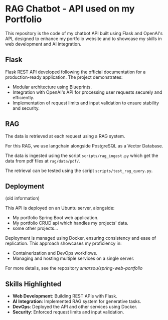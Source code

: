 # RAG Chatbot - API used on my Portfolio

This repository is the code of my chatbot API built using Flask and OpenAI's API, designed to enhance my portfolio website and to showcase my skills in web development and AI integration.

## Flask

Flask REST API developed following the official documentation for a production-ready application. The project demonstrates:

- Modular architecture using Blueprints.
- Integration with OpenAI's API for processing user requests securely and efficiently.
- Implementation of request limits and input validation to ensure stability and security.

## RAG

The data is retrieved at each request using a RAG system.

For this RAG, we use langchain alongside PostgreSQL as a Vector Database.

The data is ingested using the script `scripts/rag_ingest.py` which get the data from pdf files at `rag/data/pdf/`. 

The retrieval can be tested using the script `scripts/test_rag_query.py`.

## Deployment

(old information)

This API is deployed on an Ubuntu server, alongside:

- My portfolio Spring Boot web application.
- My portfolio CRUD api which handles my projects' data.
- some other projects...
  
Deployment is managed using Docker, ensuring consistency and ease of replication. This approach showcases my proficiency in:

- Containerization and DevOps workflows.
- Managing and hosting multiple services on a single server.

For more details, see the repository *smarsou/spring-web-portfolio* 

## Skills Highlighted

- **Web Development**: Building REST APIs with Flask.
- **AI Integration**: Implemented RAG system for generative tasks.
- **DevOps**: Deployed the API and other services using Docker.
- **Security**: Enforced request limits and input validation.




